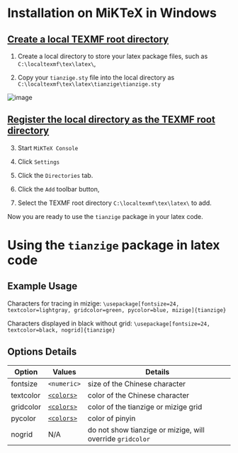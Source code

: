 # Installation on MiKTeX in Windows

## [Create a local TEXMF root directory](https://miktex.org/faq/local-additions)
1. Create a local directory to store your latex package files, such as `C:\localtexmf\tex\latex\`, 

2. Copy your `tianzige.sty` file into the local directory as
`C:\localtexmf\tex\latex\tianzige\tianzige.sty`

![image](https://user-images.githubusercontent.com/19189069/135584016-5caba78c-517d-455b-85d5-eb5addbf3b79.png)

## [Register the local directory as the TEXMF root directory](https://miktex.org/howto/miktex-console)

3. Start `MiKTeX Console`

4. Click `Settings`

5. Click the `Directories` tab.  

6. Click the `Add` toolbar button,

7. Select the TEXMF root directory `C:\localtexmf\tex\latex\` to add.

Now you are ready to use the `tianzige` package in your latex code.

# Using the `tianzige` package in latex code

## Example Usage

Characters for tracing in mizige:
`\usepackage[fontsize=24, textcolor=lightgray, gridcolor=green, pycolor=blue, mizige]{tianzige}`

Characters displayed in black without grid:
`\usepackage[fontsize=24, textcolor=black, nogrid]{tianzige}`


## Options Details

Option | Values | Details 
------ | ------ | ------
fontsize | `<numeric>` | size of the Chinese character
textcolor | [`<colors>`](https://www.overleaf.com/learn/latex/Using_colours_in_LaTeX#Named_colours_provided_by_the_xcolor_package) | color of the Chinese character
gridcolor | [`<colors>`](https://www.overleaf.com/learn/latex/Using_colours_in_LaTeX#Named_colours_provided_by_the_xcolor_package) | color of the tianzige or mizige grid
pycolor | [`<colors>`](https://www.overleaf.com/learn/latex/Using_colours_in_LaTeX#Named_colours_provided_by_the_xcolor_package) | color of pinyin
nogrid | N/A | do not show tianzige or mizige, will override `gridcolor`

